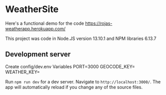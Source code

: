 # WeatherSite

Here's a functional demo for the code
https://rojas-weatherapp.herokuapp.com/

This project was code in Node.JS version 13.10.1 and NPM libraries 6.13.7

## Development server

Create config/dev.env 
Variables
PORT=3000
GEOCODE_KEY=
WEATHER_KEY=

Run `npm run dev` for a dev server. Navigate to `http://localhost:3000/`. The app will automatically reload if you change any of the source files.
